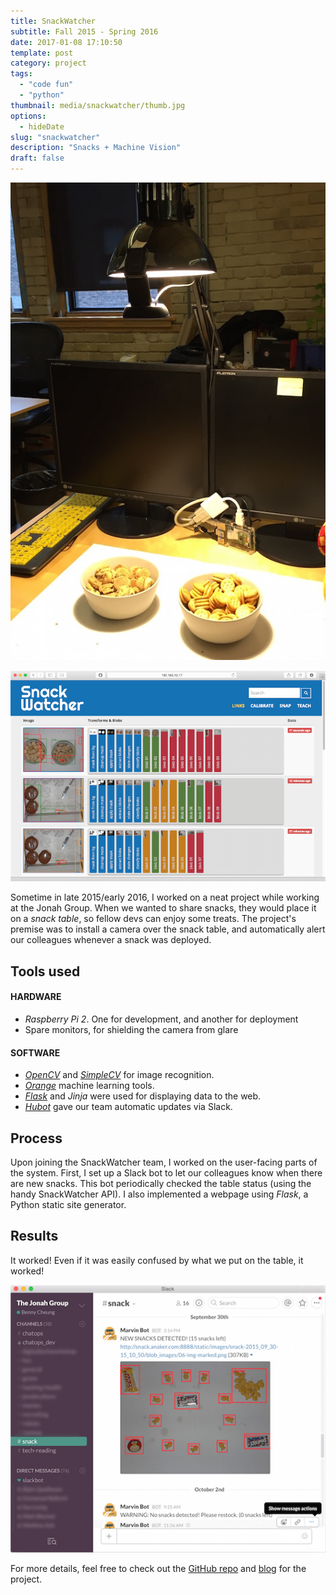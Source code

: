 ```yaml
---
title: SnackWatcher
subtitle: Fall 2015 - Spring 2016
date: 2017-01-08 17:10:50
template: post
category: project
tags:
  - "code fun"
  - "python"
thumbnail: media/snackwatcher/thumb.jpg
options:
  - hideDate
slug: "snackwatcher"
description: "Snacks + Machine Vision"
draft: false
---
```


![yep yep yep](./snackwatcher-setup.jpg "yea")

![yep yep yep](./snackwatcher-interface.png "yea")

Sometime in late 2015/early 2016, I worked on a neat project while working at the Jonah Group. <!-- more --> When we wanted to share snacks, they would place it on a _snack table_, so fellow devs can enjoy some treats. The project's premise was to install a camera over the snack table, and automatically alert our colleagues whenever a snack was deployed.

## Tools used

#### HARDWARE

- _Raspberry Pi 2_. One for development, and another for deployment
- Spare monitors, for shielding the camera from glare

#### SOFTWARE

- [_OpenCV_](http://opencv.org/) and [_SimpleCV_](http://simplecv.org/) for image recognition.
- [_Orange_](https://orange.biolab.si/) machine learning tools.
- [_Flask_](http://flask.pocoo.org/) and _Jinja_ were used for displaying data to the web.
- [_Hubot_](https://hubot.github.com/) gave our team automatic updates via Slack.

## Process

Upon joining the SnackWatcher team, I worked on the user-facing parts of the system. First, I set up a Slack bot to let our colleagues know when there are new snacks. This bot periodically checked the table status (using the handy SnackWatcher API). I also implemented a webpage using _Flask_, a Python static site generator.

## Results

It worked! Even if it was easily confused by what we put on the table, it worked!

![yep yep yep](./snackwatcher-slack.png "yep yep")

For more details, feel free to check out the [GitHub repo](https://github.com/jonahgroup/SnackWatcher) and [blog](https://jonahgroup.github.io/SnackWatcher/) for the project.
